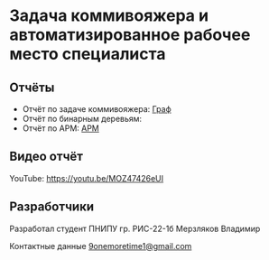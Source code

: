 # Задача коммивояжера и автоматизированное рабочее место специалиста
## Отчёты
- Отчёт по задаче коммивояжера: [Граф](https://github.com/Karrton/Creative-tasks/tree/main/Graph/Source)
- Отчёт по бинарным деревьям:
- Отчёт по АРМ: [АРМ](https://github.com/Karrton/Creative-tasks/blob/main/EQ/Source/README.md)
## Видео отчёт
YouTube: https://youtu.be/MOZ47426eUI 
## Разработчики 
Разработал студент ПНИПУ гр. РИС-22-1б Мерзляков Владимир

Контактные данные 9onemoretime1@gmail.com
